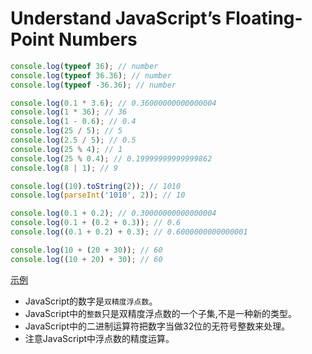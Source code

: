 # Understand JavaScript’s Floating-Point Numbers

```javascript
console.log(typeof 36); // number
console.log(typeof 36.36); // number
console.log(typeof -36.36); // number

console.log(0.1 * 3.6); // 0.36000000000000004
console.log(1 * 36); // 36
console.log(1 - 0.6); // 0.4
console.log(25 / 5); // 5
console.log(2.5 / 5); // 0.5
console.log(25 % 4); // 1
console.log(25 % 0.4); // 0.19999999999999862
console.log(8 | 1); // 9

console.log((10).toString(2)); // 1010
console.log(parseInt('1010', 2)); // 10

console.log(0.1 + 0.2); // 0.30000000000000004
console.log(0.1 + (0.2 + 0.3)); // 0.6
console.log((0.1 + 0.2) + 0.3); // 0.6000000000000001

console.log(10 + (20 + 30)); // 60
console.log((10 + 20) + 30); // 60

```

[示例](item2/demo.html)

+ JavaScript的数字是`双精度浮点数`。
+ JavaScript中的`整数`只是双精度浮点数的一个子集,不是一种新的类型。
+ JavaScript中的二进制运算符把数字当做32位的无符号整数来处理。
+ 注意JavaScript中浮点数的精度运算。